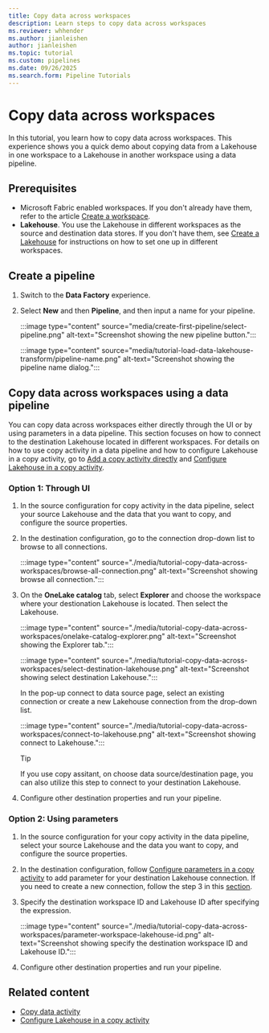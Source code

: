 ```yaml
---
title: Copy data across workspaces
description: Learn steps to copy data across workspaces
ms.reviewer: whhender
ms.author: jianleishen
author: jianleishen
ms.topic: tutorial
ms.custom: pipelines
ms.date: 09/26/2025
ms.search.form: Pipeline Tutorials
---
```


# Copy data across workspaces

In this tutorial, you learn how to copy data across workspaces. This experience shows you a quick demo about copying data from a Lakehouse in one workspace to a Lakehouse in another workspace using a data pipeline. 

## Prerequisites

- Microsoft Fabric enabled workspaces. If you don't already have them, refer to the article [Create a workspace](../fundamentals/create-workspaces.md).
- **Lakehouse**. You use the Lakehouse in different workspaces as the source and destination data stores. If you don't have them, see [Create a Lakehouse](../data-engineering/create-lakehouse.md) for instructions on how to set one up in different workspaces.

## Create a pipeline 

1. Switch to the **Data Factory** experience.

1. Select **New** and then **Pipeline**, and then input a name for your pipeline.

   :::image type="content" source="media/create-first-pipeline/select-pipeline.png" alt-text="Screenshot showing the new pipeline button.":::

   :::image type="content" source="media/tutorial-load-data-lakehouse-transform/pipeline-name.png" alt-text="Screenshot showing the pipeline name dialog.":::

## Copy data across workspaces using a data pipeline

You can copy data across workspaces either directly through the UI or by using parameters in a data pipeline. This section focuses on how to connect to the destination Lakehouse located in different workspaces. For details on how to use copy activity in a data pipeline and how to configure Lakehouse in a copy activity, go to [Add a copy activity directly](copy-data-activity.md#add-a-copy-activity-directly) and [Configure Lakehouse in a copy activity](connector-lakehouse-copy-activity.md). 

### Option 1: Through UI

1. In the source configuration for copy activity in the data pipeline, select your source Lakehouse and the data that you want to copy, and configure the source properties.
1. In the destination configuration, go to the connection drop-down list to browse to all connections. 
    
    :::image type="content" source="./media/tutorial-copy-data-across-workspaces/browse-all-connection.png" alt-text="Screenshot showing browse all connection.":::

1. On the **OneLake catalog** tab, select **Explorer** and choose the workspace where your destionation Lakehouse is located. Then select the Lakehouse. 

    :::image type="content" source="./media/tutorial-copy-data-across-workspaces/onelake-catalog-explorer.png" alt-text="Screenshot showing the Explorer tab.":::
    
    :::image type="content" source="./media/tutorial-copy-data-across-workspaces/select-destination-lakehouse.png" alt-text="Screenshot showing select destination Lakehouse.":::

    In the pop-up connect to data source page, select an existing connection or create a new Lakehouse connection from the drop-down list.

    :::image type="content" source="./media/tutorial-copy-data-across-workspaces/connect-to-lakehouse.png" alt-text="Screenshot showing connect to Lakehouse.":::

    > [!TIP]
    > If you use copy assitant, on choose data source/destination page, you can also utilize this step to connect to your destination Lakehouse.

1. Configure other destination properties and run your pipeline.


### Option 2: Using parameters

1. In the source configuration for your copy activity in the data pipeline, select your source Lakehouse and the data you want to copy, and configure the source properties.

1. In the destination configuration, follow [Configure parameters in a copy activity](copy-data-activity.md#configure-parameters-in-a-copy-activity) to add parameter for your destination Lakehouse connection. If you need to create a new connection, follow the step 3 in this [section](#option-1-through-ui).
1. Specify the destination workspace ID and Lakehouse ID after specifying the expression.

    :::image type="content" source="./media/tutorial-copy-data-across-workspaces/parameter-workspace-lakehouse-id.png" alt-text="Screenshot showing specify the destination workspace ID and Lakehouse ID.":::

1. Configure other destination properties and run your pipeline.


## Related content

- [Copy data activity](copy-data-activity.md)
- [Configure Lakehouse in a copy activity](connector-lakehouse-copy-activity.md)